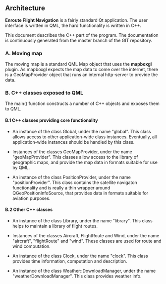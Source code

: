 ## Architecture

**Enroute Flight Navigation** is a fairly standard Qt application. The user interface is written in QML, the hard functionality is written in C++.

This document describes the C++ part of the program.  The documentation is continuously generated from the master branch of the GIT repository.

### A. Moving map

The moving map is a standard QML Map object that uses the **mapboxgl** plugin. As mapboxgl expects the map data to come over the internet, there is a GeoMapProvider object that runs an internal http-server to provide the data.

### B. C++ classes exposed to QML

The main() function constructs a number of C++ objects and exposes them to QML.

#### B.1 C++ classes providing core functionality

- An instance of the class Global, under the name "global". This class allows access to other application-wide class instances. Eventually, all application-wide instances should be handled by this class.

- Instances of the classes GeoMapProvider, under the name "geoMapProvider". This classes allow access to the library of geographic maps, and provide the map data in formats suitable for use by QML.

- An instance of the class PositionProvider, under the name "positionProvider". This class contains the satellite navigaton functionality and is really a thin wrapper around QGeoPositionInfoSource, that provides data in formats suitable for aviation purposes.

#### B.2 Other C++ classes

- An instance of the class Library, under the name "library". This class helps to maintain a library of flight routes.

- Instances of the classes Aircraft, FlightRoute and Wind, under the name "aircraft", "flightRoute" and "wind". These classes are used for route and wind computation.

- An instance of the class Clock, under the name "clock".  This class provides time information, computation and description.

- An instance of the class Weather::DownloadManager, under the name "weatherDownloadManager".  This class provides weather info.




